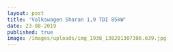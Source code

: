 ```yaml
---
layout: post
title: 'Volkswagen Sharan 1,9 TDI 85kW'
date: 23-08-2019
published: true
image: /images/uploads/img_1938_138201307386.639.jpg
---
```


